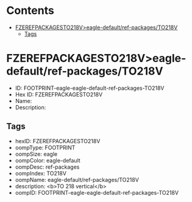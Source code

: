 



Contents
========

* [FZEREFPACKAGESTO218V>eagle-default/ref-packages/TO218V](#fzerefpackagesto218veagle-defaultref-packagesto218v)
	* [Tags](#tags)

# FZEREFPACKAGESTO218V>eagle-default/ref-packages/TO218V

- ID: FOOTPRINT-eagle-eagle-default-ref-packages-TO218V
- Hex ID: FZEREFPACKAGESTO218V
- Name: 
- Description: 

## Tags

- hexID: FZEREFPACKAGESTO218V
- oompType: FOOTPRINT
- oompSize: eagle
- oompColor: eagle-default
- oompDesc: ref-packages
- oompIndex: TO218V
- oompName: eagle-default/ref-packages/TO218V
- description: &lt;b&gt;TO 218 vertical&lt;/b&gt;
- oompID: FOOTPRINT-eagle-eagle-default-ref-packages-TO218V
